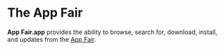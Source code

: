 # The App Fair

**App Fair.app** provides the ability to browse, search for, download,
install, and updates from the [App Fair](https://www.appfair.net).








